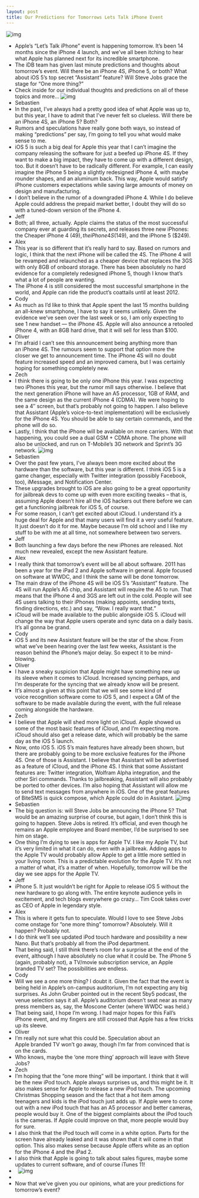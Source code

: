 ```yaml
---
layout: post
title: Our Predictions for Tomorrows Lets Talk iPhone Event
---
```

![img](http://media.idownloadblog.com/wp-content/uploads/2011/09/Screen-Shot-2011-09-27-at-5.08.png)
* Apple’s “Let’s Talk iPhone” event is happening tomorrow. It’s been 14 months since the iPhone 4 launch, and we’ve all been itching to hear what Apple has planned next for its incredible smartphone.
* The iDB team has given last minute predictions and thoughts about tomorrow’s event. Will there be an iPhone 4S, iPhone 5, or both? What about iOS 5’s top secret “Assistant” feature? Will Steve Jobs grace the stage for “One more thing?”
* Check inside for our individual thoughts and predictions on all of these topics and more…
![img](http://media.idownloadblog.com/wp-content/uploads/2011/10/gallery04-20101229-e1317676652521.jpeg)
* Sebastien
* In the past, I’ve always had a pretty good idea of what Apple was up to, but this year, I have to admit that I’ve never felt so clueless. Will there be an iPhone 4S, an iPhone 5? Both?
* Rumors and speculations have really gone both ways, so instead of making “predictions” per say, I’m going to tell you what would make sense to me.
* iOS 5 is such a big deal for Apple this year that I can’t imagine the company releasing the software for just a beefed up iPhone 4S. If they want to make a big impact, they have to come up with a different design, too. But it doesn’t have to be radically different. For example, I can easily imagine the iPhone 5 being a slightly redesigned iPhone 4, with maybe rounder shapes, and an aluminum back. This way, Apple would satisfy iPhone customers expectations while saving large amounts of money on design and manufacturing.
* I don’t believe in the rumor of a downgraded iPhone 4. While I do believe Apple could address the prepaid market better, I doubt they will do so with a tuned-down version of the iPhone 4.
* Jeff
* Both; all three, actually. Apple claims the status of the most successful company ever at guarding its secrets, and releases three new iPhones: the Cheaper iPhone 4 ($49), the iPhone 4S ($149), and the iPhone 5 ($249).
* Alex
* This year is so different that it’s really hard to say. Based on rumors and logic, I think that the next iPhone will be called the 4S. The iPhone 4 will be revamped and relaunched as a cheaper device that replaces the 3GS with only 8GB of onboard storage. There has been absolutely no hard evidence for a completely redesigned iPhone 5, though I know that’s what a lot of people are wanting.
* The iPhone 4 is still considered the most successful smartphone in the world, and Apple can ride the product’s coattails until at least 2012.
* Cody
* As much as I’d like to think that Apple spent the last 15 months building an all-knew smartphone, I have to say it seems unlikely. Given the evidence we’ve seen over the last week or so, I am only expecting to see 1 new handset — the iPhone 4S. Apple will also announce a retooled iPhone 4, with an 8GB hard drive, that it will sell for less than $100.
* Oliver
* I’m afraid I can’t see this announcement being anything more than an iPhone 4S. The rumours seem to support that option more the closer we get to announcement time. The iPhone 4S will no doubt feature increased speed and an improved camera, but I was certainly hoping for something completely new.
* Zech
* I think there is going to be only one iPhone this year. I was expecting two iPhones this year, but the rumor mill says otherwise. I believe that the next generation iPhone will have an A5 processor, 1GB of RAM, and the same design as the current iPhone 4 (CDMA). We were hoping to see a 4″ screen, but that’s probably not going to happen. I also believe that Assistant (Apple’s voice-to-text implementation) will be exclusively for the iPhone 4S. You should be able to say certain commands, and the phone will do so.
* Lastly, I think that the iPhone will be available on more carriers. With that happening, you could see a dual GSM + CDMA phone. The phone will also be unlocked, and run on T-Mobile’s 3G network and Sprint’s 3G network.
![img](http://media.idownloadblog.com/wp-content/uploads/2011/10/iOS-5-angle-e1317676868777.jpeg)
* Sebastien
* Over the past few years, I’ve always been more excited about the hardware than the software, but this year is different. I think iOS 5 is a game changer, especially with Twitter integration (possibly Facebook, too), iMessage, and Notification Center.
* These upgrades brought to iOS are also going to be a great opportunity for jailbreak devs to come up with even more exciting tweaks – that is, assuming Apple doesn’t hire all the iOS hackers out there before we can get a functioning jailbreak for iOS 5, of course.
* For some reason, I can’t get excited about iCloud. I understand it’s a huge deal for Apple and that many users will find it a very useful feature. It just doesn’t do it for me. Maybe because I’m old school and I like my stuff to be with me at all time, not somewhere between two servers.
* Jeff
* Both launching a few days before the new iPhones are released. Not much new revealed, except the new Assistant feature.
* Alex
* I really think that tomorrow’s event will be all about software. 2011 has been a year for the iPad 2 and Apple software in general. Apple focused on software at WWDC, and I think the same will be done tomorrow.
* The main draw of the iPhone 4S will be iOS 5’s “Assistant” feature. The 4S will run Apple’s A5 chip, and Assistant will require the A5 to run. That means that the iPhone 4 and 3GS are left out in the cold. People will see 4S users talking to their iPhones (making appoints, sending texts, finding directions, etc.) and say, “Wow. I really want that.”
* iCloud will be made available to the public alongside iOS 5. iCloud will change the way that Apple users operate and sync data on a daily basis. It’s all gonna be grand.
* Cody
* iOS 5 and its new Assistant feature will be the star of the show. From what we’ve been hearing over the last few weeks, Assistant is the reason behind the iPhone’s major delay. So expect it to be mind-blowing.
* Oliver
* I have a sneaky suspicion that Apple might have something new up its sleeve when it comes to iCloud. Increased syncing perhaps, and I’m desperate for the syncing that we already know will be present.
* It’s almost a given at this point that we will see some kind of voice recognition software come to iOS 5, and I expect a GM of the software to be made available during the event, with the full release coming alongside the hardware.
* Zech
* I believe that Apple will shed more light on iCloud. Apple showed us some of the most basic features of iCloud, and I’m expecting more. iCloud should also get a release date, which will probably be the same day as the iOS 5 launch.
* Now, onto iOS 5. iOS 5’s main features have already been shown, but there are probably going to be more exclusive features for the iPhone 4S. One of those is Assistant. I believe that Assistant will be advertised as a feature of iCloud, and the iPhone 4S. I think that some Assistant features are: Twitter integration, Wolfram Alpha integration, and the other Siri commands. Thanks to jailbreaking, Assistant will also probably be ported to other devices. I’m also hoping that Assistant will allow me to send text messages from anywhere in iOS. One of the great features of BiteSMS is quick compose, which Apple could do in Assistant.
![img](http://media.idownloadblog.com/wp-content/uploads/2011/03/One-More-Thing...-e1299027338245.jpeg)
* Sebastien
* The big question is: will Steve Jobs be announcing the iPhone 5? That would be an amazing surprise of course, but again, I don’t think this is going to happen. Steve Jobs is retired. It’s official, and even though he remains an Apple employee and Board member, I’d be surprised to see him on stage.
* One thing I’m dying to see is apps for Apple TV. I like my Apple TV, but it’s very limited in what it can do, even with a jailbreak. Adding apps to the Apple TV would probably allow Apple to get a little more settled in your living room. This is a predictable evolution for the Apple TV. It’s not a matter of what, it’s a matter of when. Hopefully, tomorrow will be the day we see apps for the Apple TV.
* Jeff
* iPhone 5. It just wouldn’t be right for Apple to release iOS 5 without the new hardware to go along with. The entire keynote audience yells in excitement, and tech blogs everywhere go crazy… Tim Cook takes over as CEO of Apple in legendary style.
* Alex
* This is where it gets fun to speculate. Would I love to see Steve Jobs come onstage for “one more thing” tomorrow? Absolutely. Will it happen? Probably not.
* I do think we’ll see updated iPod touch hardware and possibility a new Nano. But that’s probably all from the iPod department.
* That being said, I still think there’s room for a surprise at the end of the event, although I have absolutely no clue what it could be. The iPhone 5 (again, probably not), a TV/movie subscription service, an Apple branded TV set? The possibilities are endless.
* Cody
* Will we see a one more thing? I doubt it. Given the fact that the event is being held in Apple’s on-campus auditorium, I’m not expecting any big surprises. As John Gruber pointed out in the recent 5by5 podcast, the venue selection says it all. Apple’s auditorium doesn’t seat near as many press members as, say, the Moscone Center (where WWDC was held.)
* That being said, I hope I’m wrong. I had major hopes for this Fall’s iPhone event, and my fingers are still crossed that Apple has a few tricks up its sleeve.
* Oliver
* I’m really not sure what this could be. Speculation about an Apple branded TV won’t go away, though I’m far from convinced that is on the cards.
* Who knows, maybe the ‘one more thing’ approach will leave with Steve Jobs?
* Zech
* I’m hoping that the “one more thing” will be important. I think that it will be the new iPod touch. Apple always surprises us, and this might be it. It also makes sense for Apple to release a new iPod touch. The upcoming Christmas Shopping season and the fact that a hot item among teenagers and kids is the iPod touch just adds up. If Apple were to come out with a new iPod touch that has an A5 processor and better cameras, people would buy it. One of the biggest complaints about the iPod touch is the cameras. If Apple could improve on that, more people would buy for sure.
* I also think that the iPod touch will come in a white option. Parts for the screen have already leaked and it was shown that it will come in that option. This also makes sense because Apple offers white as an option for the iPhone 4 and the iPad 2.
* I also think that Apple is going to talk about sales figures, maybe some updates to current software, and of course iTunes 11!
*  
![img](http://media.idownloadblog.com/wp-content/uploads/2011/09/icloud_logo-e1315329380459.jpeg)
*  
* Now that we’ve given you our opinions, what are your predictions for tomorrow’s event?

